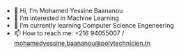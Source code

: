 - 👋 Hi, I’m Mohamed Yessine Baananou
- 👀 I’m interested in Machine Learning
- 🌱 I’m currently learning Computer Science Engeneering 
- 📫 How to reach me: +216 94055007 / mohamedyessine.baananou@polytechnicien.tn
